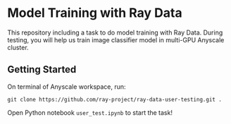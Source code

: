 # Model Training with Ray Data
This repository including a task to do model training with Ray Data. During testing, you will help us train image classifier model in multi-GPU Anyscale cluster.

## Getting Started
On terminal of Anyscale workspace, run:

```
git clone https://github.com/ray-project/ray-data-user-testing.git .
```

Open Python notebook `user_test.ipynb` to start the task!
